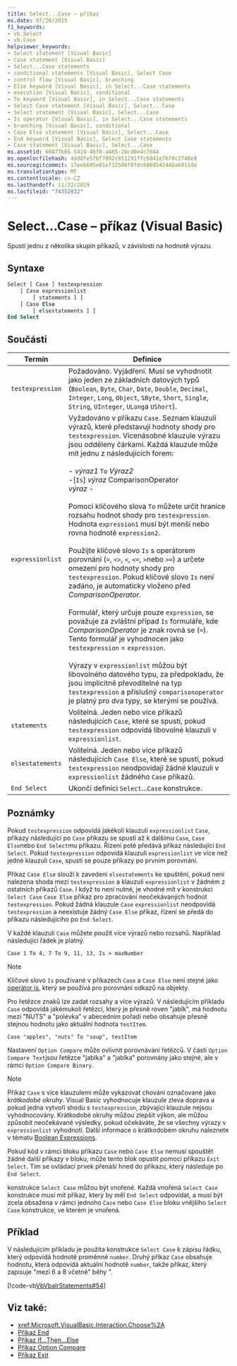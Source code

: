 ```yaml
---
title: Select...Case – příkaz
ms.date: 07/20/2015
f1_keywords:
- vb.Select
- vb.Case
helpviewer_keywords:
- Select statement [Visual Basic]
- Case statement [Visual Basic]
- Select...Case statements
- conditional statements [Visual Basic], Select Case
- control flow [Visual Basic], branching
- Else keyword [Visual Basic], in Select...Case statements
- execution [Visual Basic], conditional
- To keyword [Visual Basic], in Select...Case statements
- Select Case statement [Visual Basic], Select...Case
- Select statement [Visual Basic], Select...Case
- Is operator [Visual Basic], in Select...Case statements
- branching [Visual Basic], conditional
- Case Else statement [Visual Basic], Select...Case
- End keyword [Visual Basic], Select Case statements
- Case statement [Visual Basic], Select...Case
ms.assetid: 68877b65-5419-4bf0-a465-20cd0e4c7d44
ms.openlocfilehash: 4dddfe5fbf7092c911291ffc6841e76f8c2748e9
ms.sourcegitcommit: 17ee6605e01ef32506f8fdc686954244ba6911de
ms.translationtype: MT
ms.contentlocale: cs-CZ
ms.lasthandoff: 11/22/2019
ms.locfileid: "74352832"
---
```

# <a name="selectcase-statement-visual-basic"></a>Select...Case – příkaz (Visual Basic)
Spustí jednu z několika skupin příkazů, v závislosti na hodnotě výrazu.  
  
## <a name="syntax"></a>Syntaxe  
  
```vb  
Select [ Case ] testexpression  
    [ Case expressionlist  
        [ statements ] ]  
    [ Case Else  
        [ elsestatements ] ]  
End Select  
```  
  
## <a name="parts"></a>Součásti  
  
|Termín|Definice|  
|---|---|  
|`testexpression`|Požadováno. Vyjádření. Musí se vyhodnotit jako jeden ze základních datových typů (`Boolean`, `Byte`, `Char`, `Date`, `Double`, `Decimal`, `Integer`, `Long`, `Object`, `SByte`, `Short`, `Single`, `String`, `UInteger`, `ULong`a `UShort`).|  
|`expressionlist`|Vyžadováno v příkazu `Case`. Seznam klauzulí výrazů, které představují hodnoty shody pro `testexpression`. Vícenásobné klauzule výrazu jsou odděleny čárkami. Každá klauzule může mít jednu z následujících forem:<br /><br /> -   *výraz1* `To` *Výraz2*<br />-[`Is`] *výraz* ComparisonOperator<br />*výraz* -   <br /><br /> Pomocí klíčového slova `To` můžete určit hranice rozsahu hodnot shody pro `testexpression`. Hodnota `expression1` musí být menší nebo rovna hodnotě `expression2`.<br /><br /> Použijte klíčové slovo `Is` s operátorem porovnání (`=`, `<>`, `<`, `<=`, `>`nebo `>=`) a určete omezení pro hodnoty shody pro `testexpression`. Pokud klíčové slovo `Is` není zadáno, je automaticky vloženo před *ComparisonOperator*.<br /><br /> Formulář, který určuje pouze `expression`, se považuje za zvláštní případ `Is` formuláře, kde *ComparisonOperator* je znak rovná se (`=`). Tento formulář je vyhodnocen jako `testexpression` = `expression`.<br /><br /> Výrazy v `expressionlist` můžou být libovolného datového typu, za předpokladu, že jsou implicitně převoditelné na typ `testexpression` a příslušný `comparisonoperator` je platný pro dva typy, se kterými se používá.|  
|`statements`|Volitelná. Jeden nebo více příkazů následujících `Case`, které se spustí, pokud `testexpression` odpovídá libovolné klauzuli v `expressionlist`.|  
|`elsestatements`|Volitelná. Jeden nebo více příkazů následujících `Case Else`, které se spustí, pokud `testexpression` neodpovídají žádné klauzuli v `expressionlist` žádného `Case` příkazů.|  
|`End Select`|Ukončí definici `Select`...`Case` konstrukce.|  
  
## <a name="remarks"></a>Poznámky  
 Pokud `testexpression` odpovídá jakékoli klauzuli `expressionlist` `Case`, příkazy následující po `Case` příkazu se spustí až k dalšímu `Case`, `Case Else`nebo `End Select`mu příkazu. Řízení poté předává příkaz následující `End Select`. Pokud `testexpression` odpovídá klauzuli `expressionlist` ve více než jedné klauzuli `Case`, spustí se pouze příkazy po prvním porovnání.  
  
 Příkaz `Case Else` slouží k zavedení `elsestatements` ke spuštění, pokud není nalezena shoda mezi `testexpression` a klauzulí `expressionlist` v žádném z ostatních příkazů `Case`. I když to není nutné, je vhodné mít v konstrukci `Select Case` `Case Else` příkaz pro zpracování neočekávaných hodnot `testexpression`. Pokud žádná klauzule `Case` `expressionlist` neodpovídá `testexpression` a neexistuje žádný `Case Else` příkaz, řízení se předá do příkazu následujícího po `End Select`.  
  
 V každé klauzuli `Case` můžete použít více výrazů nebo rozsahů. Například následující řádek je platný.  
  
 `Case 1 To 4, 7 To 9, 11, 13, Is > maxNumber`  
  
> [!NOTE]
> Klíčové slovo `Is` používané v příkazech `Case` a `Case Else` není stejné jako [operátor is](../../../visual-basic/language-reference/operators/is-operator.md), který se používá pro porovnání odkazů na objekty.  
  
 Pro řetězce znaků lze zadat rozsahy a více výrazů. V následujícím příkladu `Case` odpovídá jakémukoli řetězci, který je přesně roven "jablk", má hodnotu mezi "NUTS" a "polévka" v abecedním pořadí nebo obsahuje přesně stejnou hodnotu jako aktuální hodnota `testItem`.  
  
 `Case "apples", "nuts" To "soup", testItem`  
  
 Nastavení `Option Compare` může ovlivnit porovnávání řetězců. V části `Option Compare Text`jsou řetězce "jablka" a "jablka" porovnány jako stejné, ale v rámci `Option Compare Binary`.  
  
> [!NOTE]
> Příkaz `Case` s více klauzulemi může vykazovat chování označované jako *krátkodobé okruhy*. Visual Basic vyhodnocuje klauzule zleva doprava a pokud jedna vytvoří shodu s `testexpression`, zbývající klauzule nejsou vyhodnocovány. Krátkodobé okruhy můžou zlepšit výkon, ale můžou způsobit neočekávané výsledky, pokud očekáváte, že se všechny výrazy v `expressionlist` vyhodnotí. Další informace o krátkodobém okruhu naleznete v tématu [Boolean Expressions](../../../visual-basic/programming-guide/language-features/operators-and-expressions/boolean-expressions.md).  
  
 Pokud kód v rámci bloku příkazu `Case` nebo `Case Else` nemusí spouštět žádné další příkazy v bloku, může tento blok opustit pomocí příkazu `Exit Select`. Tím se ovládací prvek přenáší hned do příkazu, který následuje po `End Select`.  
  
 konstrukce `Select Case` můžou být vnořené. Každá vnořená `Select Case` konstrukce musí mít příkaz, který by měl `End Select` odpovídat, a musí být zcela obsažena v rámci jednoho `Case` nebo `Case Else` bloku vnějšího `Select Case` konstrukce, ve kterém je vnořená.  
  
## <a name="example"></a>Příklad  
 V následujícím příkladu je použita konstrukce `Select Case` k zápisu řádku, který odpovídá hodnotě proměnné `number`. Druhý příkaz `Case` obsahuje hodnotu, která odpovídá aktuální hodnotě `number`, takže příkaz, který zapisuje "mezi 6 a 8 včetně" běhy ".  
  
 [!code-vb[VbVbalrStatements#54](~/samples/snippets/visualbasic/VS_Snippets_VBCSharp/VbVbalrStatements/VB/Class1.vb#54)]  
  
## <a name="see-also"></a>Viz také:

- <xref:Microsoft.VisualBasic.Interaction.Choose%2A>
- [Příkaz End](../../../visual-basic/language-reference/statements/end-statement.md)
- [Příkaz If...Then...Else](../../../visual-basic/language-reference/statements/if-then-else-statement.md)
- [Příkaz Option Compare](../../../visual-basic/language-reference/statements/option-compare-statement.md)
- [Příkaz Exit](../../../visual-basic/language-reference/statements/exit-statement.md)
